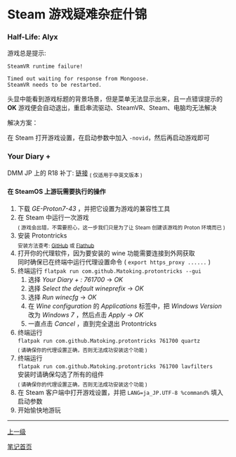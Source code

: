 # Steam 游戏疑难杂症什锦

### Half-Life: Alyx

游戏总是提示:

```
SteamVR runtime failure!

Timed out waiting for response from Mongoose.
SteamVR needs to be restarted.
```

头显中能看到游戏标题的背景场景，但是菜单无法显示出来，且一点错误提示的 **OK** 游戏便会自动退出，重启串流驱动、SteamVR、Steam、电脑均无法解决

解决方案：

在 Steam 打开游戏设置，在启动参数中加入 `-novid`，然后再启动游戏即可

### Your Diary +

DMM JP 上的 R18 补丁: [链接](https://dlsoft.dmm.co.jp/detail/cuffs_0022/) <sub>( 仅适用于中英文版本 )</sub>

#### 在 SteamOS 上游玩需要执行的操作

1. 下载 *GE-Proton7-43* ，并把它设置为游戏的兼容性工具
2. 在 Steam 中运行一次游戏<br><sub> ( 游戏会出错，不需要担心，这一步我们只是为了让 Steam 创建该游戏的 Proton 环境而已 )</sub>
3. 安装 Protontricks<br><sub>安装方法查考: [GitHub](https://github.com/Matoking/protontricks) 或 [Flathub](https://flathub.org/apps/details/com.github.Matoking.protontricks)</sub>
4. 打开你的代理软件，因为要安装的 wine 功能需要连接到外网获取<br>同时确保已在终端中运行代理设置命令 ( `export https_proxy ......` )
5. 终端运行 `flatpak run com.github.Matoking.protontricks --gui`
   1. 选择 *Your Diary + : 761700* → *OK*
   2. 选择 *Select the default wineprefix* → *OK*
   3. 选择 *Run winecfg* → *OK*
   4. 在 *Wine configuration* 的 *Applications* 标签中，把 *Windows Version* 改为 *Windows 7* ，然后点击 *Apply* → *OK*
   5. 一直点击 *Cancel* ，直到完全退出 Protontricks
6. 终端运行 <br> `flatpak run com.github.Matoking.protontricks 761700 quartz` <br><sub>( 请确保你的代理设置正确，否则无法成功安装这个功能 )</sub>
7. 终端运行 <br> `flatpak run com.github.Matoking.protontricks 761700 lavfilters` <br>安装时请确保勾选了所有的组件<br><sub>( 请确保你的代理设置正确，否则无法成功安装这个功能 )</sub>
8. 在 Steam 客户端中打开游戏设置，并把 `LANG=ja_JP.UTF-8 %command%` 填入启动参数
9. 开始愉快地游玩

---

[上一级](../README.md)

[笔记首页](../../README.md)